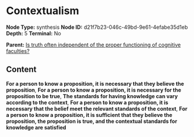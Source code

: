 # Contextualism

**Node Type:** synthesis
**Node ID:** d21f7b23-046c-49bd-9e61-4efabe35d1eb
**Depth:** 5
**Terminal:** No

**Parent:** [Is truth often independent of the proper functioning of cognitive faculties?](is-truth-often-independent-of-the-proper-functioning-of-cognitive-faculties-antithesis-ff055cc3-1062-4abe-b7ef-34d90ec3ba41.md)

## Content

**For a person to know a proposition, it is necessary that they believe the proposition**, **For a person to know a proposition, it is necessary for the proposition to be true**, **The standards for having knowledge can vary according to the context**, **For a person to know a proposition, it is necessary that the belief meet the relevant standards of the context**, **For a person to know a proposition, it is sufficient that they believe the proposition, the proposition is true, and the contextual standards for knowledge are satisfied**
